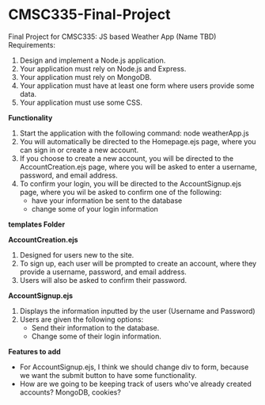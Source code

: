 # CMSC335-Final-Project
Final Project for CMSC335: JS based Weather App (Name TBD)
Requirements:
1. Design and implement a Node.js application.
2. Your application must rely on Node.js and Express.
3. Your application must rely on MongoDB.
4. Your application must have at least one form where users provide some data.
5. Your application must use some CSS.

**Functionality**
1. Start the application with the following command: node weatherApp.js
2. You will automatically be directed to the Homepage.ejs page, where you can sign in or create a new account.
3. If you choose to create a new account, you will be directed to the AccountCreation.ejs page, where you will be asked to enter a username, password, and email address.
4. To confirm your login, you will be directed to the AccountSignup.ejs page, where you wil be asked to confirm one of the following:
    - have your information be sent to the database
    - change some of your login information

**templates Folder**

**AccountCreation.ejs**
1. Designed for users new to the site.
2. To sign up, each user will be prompted to create an account, where they provide a username, password, and email address.
3. Users will also be asked to confirm their password.

**AccountSignup.ejs**
1. Displays the information inputted by the user (Username and Password)
2. Users are given the following options:
    - Send their information to the database.
    - Change some of their login information.

**Features to add**
- For AccountSignup.ejs, I think we should change div to form, because we want the submit button to have some functionality.
- How are we going to be keeping track of users who've already created accounts? MongoDB, cookies?
